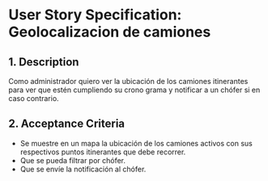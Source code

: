 # User Story Specification: Geolocalizacion de camiones

## 1.	Description
Como administrador quiero ver la ubicación de los camiones itinerantes para ver que estén cumpliendo su crono grama y notificar a un chófer si en caso contrario.
## 2.	Acceptance Criteria

- Se muestre en un mapa la ubicación de los camiones activos con sus respectivos puntos itinerantes que debe recorrer. 
- Que se pueda filtrar por chófer. 
- Que se envíe la notificación al chófer.
